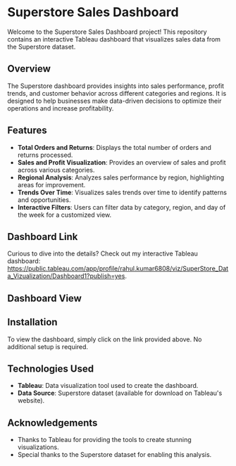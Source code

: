 # Superstore Sales Dashboard

Welcome to the Superstore Sales Dashboard project! This repository contains an interactive Tableau dashboard that visualizes sales data from the Superstore dataset.

## Overview

The Superstore dashboard provides insights into sales performance, profit trends, and customer behavior across different categories and regions. It is designed to help businesses make data-driven decisions to optimize their operations and increase profitability.

## Features

- **Total Orders and Returns**: Displays the total number of orders and returns processed.
- **Sales and Profit Visualization**: Provides an overview of sales and profit across various categories.
- **Regional Analysis**: Analyzes sales performance by region, highlighting areas for improvement.
- **Trends Over Time**: Visualizes sales trends over time to identify patterns and opportunities.
- **Interactive Filters**: Users can filter data by category, region, and day of the week for a customized view.

## Dashboard Link

Curious to dive into the details? Check out my interactive Tableau dashboard: https://public.tableau.com/app/profile/rahul.kumar6808/viz/SuperStore_Data_Vizualization/Dashboard1?publish=yes.

## Dashboard View

## Installation

To view the dashboard, simply click on the link provided above. No additional setup is required.

## Technologies Used

- **Tableau**: Data visualization tool used to create the dashboard.
- **Data Source**: Superstore dataset (available for download on Tableau's website).





## Acknowledgements

- Thanks to Tableau for providing the tools to create stunning visualizations.
- Special thanks to the Superstore dataset for enabling this analysis.

